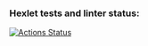 ### Hexlet tests and linter status:
[![Actions Status](https://github.com/Dizza19/layout-designer-project-58/actions/workflows/hexlet-check.yml/badge.svg)](https://github.com/Dizza19/layout-designer-project-58/actions)